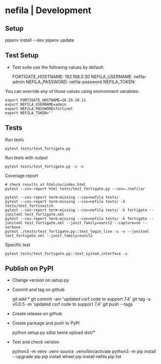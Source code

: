# nefila | Development

## Setup

pipenv install --dev
pipenv update

## Test Setup

- Test suite use the following values by default:

    FORTIGATE_HOSTNAME: 192.168.0.30
    NEFILA_USERNAME: nefila-admin
    NEFILA_PASSWORD: nefila-password
    NEFILA_TOKEN: <blank>

You can override any of those values using environment variables:

    export FORTIGATE_HOSTNAME=10.20.10.11
    export NEFILA_USERNAME=admin
    export NEFILA_PASSWORD=fortinet
    export NEFILA_TOKEN=''

## Tests

Run tests

    pytest tests/test_fortigate.py

Run tests with output

    pytest tests/test_fortigate.py -s -v

Coverage report

    # check results at htmlcov/index.html
    pytest --cov-report html tests/test_fortigate.py --cov=./nefila/    

    pytest --cov-report term-missing --cov=nefila tests/
    pytest --cov-report term-missing --cov=nefila tests/ -k tests/test_fortiswitch
    pytest --cov-report term-missing --cov=nefila tests/ -k fortigate --junitxml test_fortigate.xml
    pytest --cov-report term-missing --cov=nefila tests/ -k fortigate --junitxml test_fortigate.xml --junit_family=xunit2 --capture=no --verbose
    pytest ./tests/test_fortigate.py::test_login_live -s -v --junitxml test_fortigate.xml --junit_family=xunit2

Specific test

    pytest tests/test_fortigate.py::test_system_interface -s

## Publish on PyPI

- Change version on setup.py
- Commit and tag on github


    git add *
    git commit -am 'updated csrf code to support 7.4'
    git tag -a v0.0.5 -m 'updated csrf code to support 7.4'
    git push --tags

- Create release on github

- Create package and push to PyPI

    python setup.py sdist
    twine upload dist/*

- Test and check version

    python3 -m venv .venv
    source .venv/bin/activate
    python3 -m pip install --upgrade pip
    pip install wheel
    pip install nefila
    pip list
